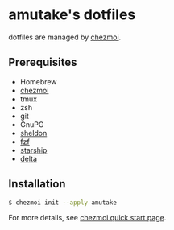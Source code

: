 amutake's dotfiles
==================

dotfiles are managed by [chezmoi](https://www.chezmoi.io/).

Prerequisites
-------------

- Homebrew
- [chezmoi](https://www.chezmoi.io/)
- tmux
- zsh
- git
- GnuPG
- [sheldon](https://github.com/rossmacarthur/sheldon)
- [fzf](https://github.com/junegunn/fzf)
- [starship](https://starship.rs/)
- [delta](https://github.com/dandavison/delta)

Installation
------------

```sh
$ chezmoi init --apply amutake
```

For more details, see [chezmoi quick start page](https://www.chezmoi.io/quick-start/).
